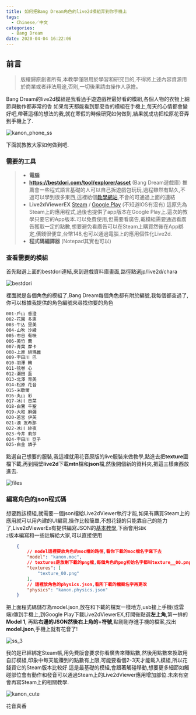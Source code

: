 ```yaml
---
title: 如何把Bang Dream角色的live2d模組弄到你手機上
tags:
  - Chinese／中文
categories:
  - Bang Dream
date: 2020-04-04 16:22:06
---
```



## 前言

> 版權歸原創者所有,本教學僅限用於學習和研究目的,不得將上述內容資源用於商業或者非法用途,否則,一切後果請由操作人承擔。

Bang Dream的live2d模組是我看過手遊遊戲裡最好看的模組,各個人物的衣物上細節與動作都非常的香
如果每天都能看到那麼香的模組在手機上,每天的心情都會變好吧,帶著這樣的想法的我,就在寒假的時候研究如何做到,結果就成功把松原花音弄到手機上了.

![kanon_phone_ss](/images/phone_ss_kanon.jpg)

下面就教教大家如何做到吧.

### 需要的工具

> - **電腦**
> - **https://bestdori.com/tool/explorer/asset** (Bang Dream遊戲庫)
> 推薦會一些程式語言基礎的人可以自己拆遊戲包玩玩,過程雖然有點久,不過可以學到很多東西,這裡給個[教學網站](https://home.gamer.com.tw/creationDetail.php?sn=4157677),不會的可通過上面的連結
> - **Live2dViewerEX**  [Steam](https://store.steampowered.com/app/616720/Live2DViewerEX/) / [Google Play](https://play.google.com/store/apps/details?id=com.pavostudio.live2dviewerex) (不知道IOS有沒有)
> 這原先為Steam上的應用程式,過後也提供了app版本在Google Play上.這次的教學只要它的App版本.可以免費使用,但需要看廣告,載模組需要通過看廣告獲取一定的點數,想要避免看廣告可以在Steam上購買然後在App綁定,價錢很便宜,台幣148,也可以通過電腦上的應用個性化Live2d.
> - **程式碼編譯器** (Notepad其實也可以)

### 查看需要的模組

首先點選上面的bestdori連結,來到遊戲資料庫畫面,路徑點選jp/live2d/chara

![bestdori](/images/bestdori_ss.jpg)

裡面就是各個角色的模組了,Bang Dream每個角色都有附於編號,我每個都查過了,你可以根據我提供的角色編號來尋找你要的角色

``` HTML
001-戶山 香澄
002-花園 多惠
003-牛込 里美
004-山吹 沙綾
005-市谷 有咲
006-美竹 蘭
007-青葉 摩卡
008-上原 緋瑪麗
009-宇田川 巴
010-羽澤 鶇
011-弦卷 心
012-瀬田 薰
013-北澤 育美
014-松原 花音
015-米歇爾
016-丸山 彩
017-冰川 日菜
018-白鷺 千聖
019-大和 麻彌
020-若宮 伊芙
021-湊 友希那
022-冰川 紗夜
023-今井 莉莎
024-宇田川 亞子
025-白金 燐子
```

點選自己想要的服裝,我這裡就用花音原版的live服裝來做教學,點進去把**texture**圖檔下載,再到隔壁**live2d**下載**mtn**檔和**json**檔,然後開個新的資料夾,把這三樣東西放進去.

![files](/images/file_bestdori.jpg)

### 編寫角色的json程式碼

想要跑該模組,就需要一個json檔給Live2dViewer執行才能,如果有購買Steam上的應用就可以用內建的UI編寫,操作比較簡單,不想花錢的只能靠自己的能力了,Live2dViewerEx有提供編寫JSON的[基本教學](https://live2d.pavostudio.com/doc/zh-cn/live2d/model-config-sdk2/),下面會用<code>SDK 2</code>版本編寫和一些註解給大家,可以直接使用

``` json
    {
        // model這裡要放角色的moc檔的路徑,看你下載的moc檔名字寫下去
        "model": "kanon.moc",
        // textures是放剛下載的png檔,每個角色的png初始名字都叫texture__00.png,你有改名才需要改
        "textures": [
            "texture_00.png"
        ],
        // 這裡放角色的physics.json,看所下載的檔案名字再更改
        "physics": "kanon.physics.json"
    }
```

把上面程式碼儲存為model.json,放在和下載的檔案一樣地方,usb接上手機(或雲端)傳到手機上,到Google Play下載Live2dViewerEX,打開後點選**左上角**,第一排的**Model 1**, 再點**右邊的JSON然後右上角的+符號**,點剛剛存進手機的檔案,找出**model.json**,手機上就有花音了!

![ss_3](/images/phone_ss_live2dviewer1.jpg)

我的是已經綁定Steam帳,用免費版會要求你看廣告來賺點數,然後用點數來換取用自訂模組,印象中每天能賺到的點數有上限,可能要看個2-3天才能載入模組,所以花錢買它的Steam版本比較好.這是最基礎的模組,會跟著觸碰移動,想要更多細節如觸碰部位會有動作和發音可以通過Steam上的Live2dViewer應用增加部位.未來有空會再寫Steam上的相關教學.

![kanon_cute](https://media1.tenor.com/images/fd4206ae01793c263529528951f7228f/tenor.gif)

花音真香


